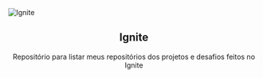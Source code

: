 <img alt="Ignite" src="https://i.imgur.com/eCVyxxy.png">
<h2 align="center">
  Ignite 
</h2>
<p align="center">
Repositório para listar meus repositórios dos projetos e desafios feitos no Ignite 
</p>
